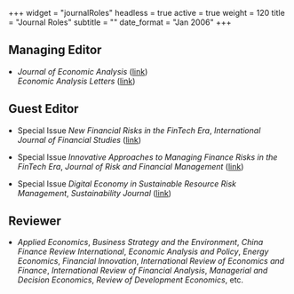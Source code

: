 +++
widget = "journalRoles"
headless = true
active = true
weight = 120
title = "Journal Roles"
subtitle = ""
date_format = "Jan 2006"
+++

<h2>Managing Editor</h2>
<ul style="padding-left: 1.2em;">
  <li>
    <p style="margin-bottom: 1em;">
      <em>Journal of Economic Analysis</em> (<a href="https://www.anserpress.org/journal/jea" target="_blank">link</a>)<br>
      <em>Economic Analysis Letters</em> (<a href="https://www.anserpress.org/journal/eal" target="_blank">link</a>)
    </p>
  </li>
</ul>

<h2>Guest Editor</h2>
<ul style="padding-left: 1.2em;">
  <li>
    <p style="margin-bottom: 1em;">
      Special Issue <em>New Financial Risks in the FinTech Era</em>, <em>International Journal of Financial Studies</em>
      (<a href="https://www.mdpi.com/journal/ijfs/special_issues/319PDU0WQX" target="_blank">link</a>)
    </p>
  </li>
  <li>
    <p style="margin-bottom: 1em;">
      Special Issue <em>Innovative Approaches to Managing Finance Risks in the FinTech Era</em>, <em>Journal of Risk and Financial Management</em>
      (<a href="https://www.mdpi.com/journal/jrfm/special_issues/V8K89X54R3" target="_blank">link</a>)
    </p>
  </li>
  <li>
    <p style="margin-bottom: 1em;">
      Special Issue <em>Digital Economy in Sustainable Resource Risk Management</em>, <em>Sustainability Journal</em>
      (<a href="https://www.mdpi.com/journal/sustainability/special_issues/7Y69M0U22D" target="_blank">link</a>)
    </p>
  </li>
</ul>

<h2>Reviewer</h2>
<ul style="padding-left: 1.2em;">
  <li>
    <p style="margin-bottom: 1em;">
      <em>Applied Economics</em>, <em>Business Strategy and the Environment</em>, <em>China Finance Review International</em>, <em>Economic Analysis and Policy</em>, <em>Energy Economics</em>, <em>Financial Innovation</em>, <em>International Review of Economics and Finance</em>, <em>International Review of Financial Analysis</em>, <em>Managerial and Decision Economics</em>, <em>Review of Development Economics</em>, etc.
    </p>
  </li>
</ul>
